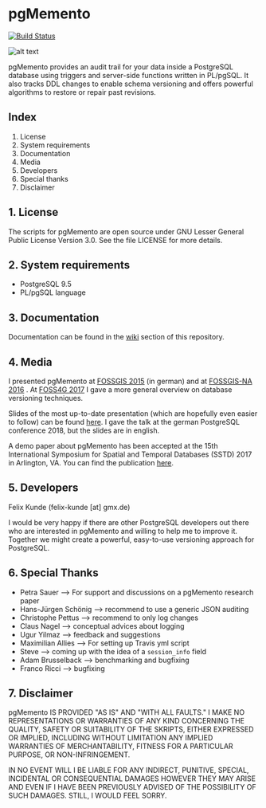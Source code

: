 # pgMemento

[![Build Status](https://travis-ci.org/pgMemento/pgMemento.svg?branch=master)](https://travis-ci.org/pgMemento/pgMemento)

![alt text](https://github.com/pgMemento/pgMemento/blob/master/material/pgmemento_logo.png "pgMemento Logo")

pgMemento provides an audit trail for your data inside a PostgreSQL
database using triggers and server-side functions written in PL/pgSQL.
It also tracks DDL changes to enable schema versioning and offers
powerful algorithms to restore or repair past revisions.


## Index

1. License
2. System requirements
3. Documentation
4. Media
5. Developers
6. Special thanks
7. Disclaimer


## 1. License

The scripts for pgMemento are open source under GNU Lesser General
Public License Version 3.0. See the file LICENSE for more details.


## 2. System requirements

* PostgreSQL 9.5
* PL/pgSQL language


## 3. Documentation

Documentation can be found in the [wiki](https://github.com/pgMemento/pgMemento/wiki/Home) section of this repository.


## 4. Media

I presented pgMemento at [FOSSGIS 2015](https://www.youtube.com/watch?v=EqLkLNyI6Yk) (in german)
and at [FOSSGIS-NA 2016](http://slides.com/fxku/pgmemento_foss4gna16) .
At [FOSS4G 2017](http://slides.com/fxku/foss4g17_dbversion) I gave a more general overview on database versioning techniques.

Slides of the most up-to-date presentation (which are hopefully even easier to follow) can be found
[here](https://www.postgresql.eu/events/pgconfde2018/schedule/session/1963-auditing-mit-jsonb-pro-und-kontra/).
I gave the talk at the german PostgreSQL conference 2018, but the slides are in english.

A demo paper about pgMemento has been accepted at the 15th International
Symposium for Spatial and Temporal Databases (SSTD) 2017 in Arlington, VA.
You can find the publication [here](https://link.springer.com/chapter/10.1007/978-3-319-64367-0_27).


## 5. Developers

Felix Kunde (felix-kunde [at] gmx.de)

I would be very happy if there are other PostgreSQL developers out there
who are interested in pgMemento and willing to help me to improve it.
Together we might create a powerful, easy-to-use versioning approach for
PostgreSQL.


## 6. Special Thanks

* Petra Sauer --> For support and discussions on a pgMemento research paper  
* Hans-Jürgen Schönig --> recommend to use a generic JSON auditing
* Christophe Pettus --> recommend to only log changes
* Claus Nagel --> conceptual advices about logging
* Ugur Yilmaz --> feedback and suggestions
* Maximilian Allies --> For setting up Travis yml script
* Steve --> coming up with the idea of a `session_info` field
* Adam Brusselback --> benchmarking and bugfixing
* Franco Ricci --> bugfixing


## 7. Disclaimer

pgMemento IS PROVIDED "AS IS" AND "WITH ALL FAULTS."
I MAKE NO REPRESENTATIONS OR WARRANTIES OF ANY KIND CONCERNING THE
QUALITY, SAFETY OR SUITABILITY OF THE SKRIPTS, EITHER EXPRESSED OR
IMPLIED, INCLUDING WITHOUT LIMITATION ANY IMPLIED WARRANTIES OF
MERCHANTABILITY, FITNESS FOR A PARTICULAR PURPOSE, OR NON-INFRINGEMENT.

IN NO EVENT WILL I BE LIABLE FOR ANY INDIRECT, PUNITIVE, SPECIAL,
INCIDENTAL OR CONSEQUENTIAL DAMAGES HOWEVER THEY MAY ARISE AND EVEN IF
I HAVE BEEN PREVIOUSLY ADVISED OF THE POSSIBILITY OF SUCH DAMAGES.
STILL, I WOULD FEEL SORRY.
